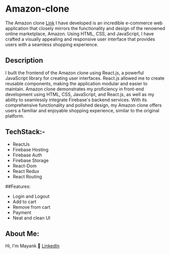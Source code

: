 # Amazon-clone

The Amazon clone [Link](https://reactjs-68f43.web.app/) I have developed is an incredible e-commerce web application that closely mirrors the functionality and design of the renowned online marketplace, Amazon. Using HTML, CSS, and JavaScript, I have crafted a visually appealing and responsive user interface that provides users with a seamless shopping experience.

## Description
I built the frontend of the Amazon clone using React.js, a powerful JavaScript library for creating user interfaces. React.js allowed me to create reusable components, making the application modular and easier to maintain. Amazon clone demonstrates my proficiency in front-end development using HTML, CSS, JavaScript, and React.js, as well as my ability to seamlessly integrate Firebase's backend services. With its comprehensive functionality and polished design, my Amazon clone offers users a familiar and enjoyable shopping experience, similar to the original platform.

## TechStack:-
- ReactJs
- Firebase Hosting
- Firebase Auth
- Firebase Storage
- React-Dom
- React Redux
- React Routing

##Features:
- Login and Logout
- Add to cart
- Remove from cart
- Payment
- Neat and clean UI

## About Me:
Hi, I'm Mayank 🚀 [LinkedIn](https://www.linkedin.com/in/mayankkkj/)
